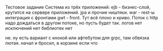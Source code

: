 Тестовое задание
Система из трёх приложений:
ejb - бизнес-слой, крутится на сервере приложений. jpa  и прочие ништяки.
war - rest-ы интеграция с фронтами
gwt - front. Тут всё плохо и криво. 
Поток с http надо дождаться в другом потоке, но пусть будет так. 
логов нет
исключений нет
библиотек  нет

не. ну есть вариант с кнокой или афтебутом для grpc, там обвязка лютая. начал и бросил, в корзине если что

